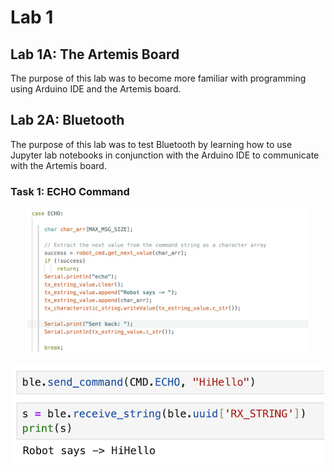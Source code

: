 # Lab 1 

## Lab 1A: The Artemis Board

The purpose of this lab was to become more familiar with programming using Arduino IDE and the Artemis board. 

## Lab 2A: Bluetooth

The purpose of this lab was to test Bluetooth by learning how to use Jupyter lab notebooks in conjunction with the Arduino IDE to communicate with the Artemis board. 

### Task 1: ECHO Command

<p align="center">
<img width="450" src="photos/Echo_Arduino.png">
<p align="center">
<img width="500" src="photos/Echo_Python_Crop.png">
